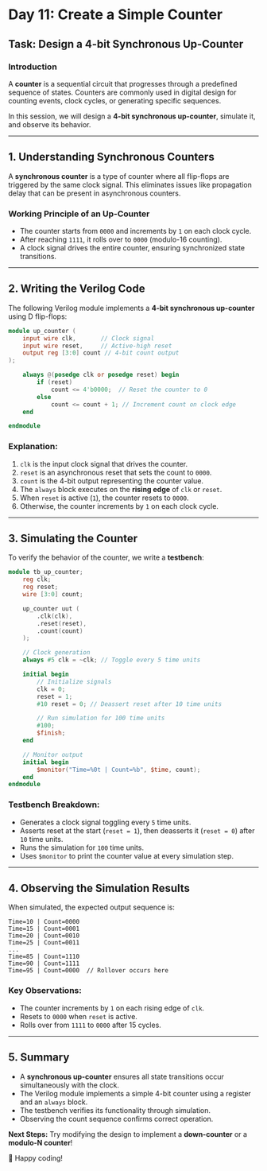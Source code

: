 # Day 11: Create a Simple Counter

## Task: Design a 4-bit Synchronous Up-Counter

### Introduction
A **counter** is a sequential circuit that progresses through a predefined sequence of states. Counters are commonly used in digital design for counting events, clock cycles, or generating specific sequences.

In this session, we will design a **4-bit synchronous up-counter**, simulate it, and observe its behavior.

---
## 1. Understanding Synchronous Counters
A **synchronous counter** is a type of counter where all flip-flops are triggered by the same clock signal. This eliminates issues like propagation delay that can be present in asynchronous counters.

### **Working Principle of an Up-Counter**
- The counter starts from `0000` and increments by `1` on each clock cycle.
- After reaching `1111`, it rolls over to `0000` (modulo-16 counting).
- A clock signal drives the entire counter, ensuring synchronized state transitions.

---
## 2. Writing the Verilog Code
The following Verilog module implements a **4-bit synchronous up-counter** using D flip-flops:

```verilog
module up_counter (
    input wire clk,       // Clock signal
    input wire reset,     // Active-high reset
    output reg [3:0] count // 4-bit count output
);

    always @(posedge clk or posedge reset) begin
        if (reset)
            count <= 4'b0000;  // Reset the counter to 0
        else
            count <= count + 1; // Increment count on clock edge
    end

endmodule
```

### **Explanation:**
1. `clk` is the input clock signal that drives the counter.
2. `reset` is an asynchronous reset that sets the count to `0000`.
3. `count` is the 4-bit output representing the counter value.
4. The `always` block executes on the **rising edge** of `clk` or `reset`.
5. When `reset` is active (`1`), the counter resets to `0000`.
6. Otherwise, the counter increments by `1` on each clock cycle.

---
## 3. Simulating the Counter
To verify the behavior of the counter, we write a **testbench**:

```verilog
module tb_up_counter;
    reg clk;
    reg reset;
    wire [3:0] count;

    up_counter uut (
        .clk(clk),
        .reset(reset),
        .count(count)
    );

    // Clock generation
    always #5 clk = ~clk; // Toggle every 5 time units

    initial begin
        // Initialize signals
        clk = 0;
        reset = 1;
        #10 reset = 0; // Deassert reset after 10 time units

        // Run simulation for 100 time units
        #100;
        $finish;
    end

    // Monitor output
    initial begin
        $monitor("Time=%0t | Count=%b", $time, count);
    end
endmodule
```

### **Testbench Breakdown:**
- Generates a clock signal toggling every `5` time units.
- Asserts reset at the start (`reset = 1`), then deasserts it (`reset = 0`) after `10` time units.
- Runs the simulation for `100` time units.
- Uses `$monitor` to print the counter value at every simulation step.

---
## 4. Observing the Simulation Results
When simulated, the expected output sequence is:
```
Time=10 | Count=0000
Time=15 | Count=0001
Time=20 | Count=0010
Time=25 | Count=0011
...
Time=85 | Count=1110
Time=90 | Count=1111
Time=95 | Count=0000  // Rollover occurs here
```
### **Key Observations:**
- The counter increments by `1` on each rising edge of `clk`.
- Resets to `0000` when `reset` is active.
- Rolls over from `1111` to `0000` after 15 cycles.

---
## 5. Summary
- A **synchronous up-counter** ensures all state transitions occur simultaneously with the clock.
- The Verilog module implements a simple 4-bit counter using a register and an `always` block.
- The testbench verifies its functionality through simulation.
- Observing the count sequence confirms correct operation.

**Next Steps:** Try modifying the design to implement a **down-counter** or a **modulo-N counter**!

🚀 Happy coding!

